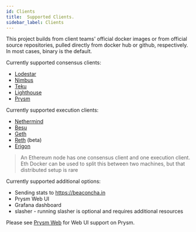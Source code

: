 ```yaml
---
id: Clients
title:  Supported Clients.
sidebar_label: Clients
---
```


This project builds from client teams' official docker images or from official source repositories, pulled
directly from docker hub or github, respectively. In most cases, binary is the default.

Currently supported consensus clients:
- [Lodestar](https://github.com/ChainSafe/lodestar)
- [Nimbus](https://github.com/status-im/nimbus-eth2)
- [Teku](https://github.com/Consensys/teku)
- [Lighthouse](https://github.com/sigp/lighthouse)
- [Prysm](https://github.com/prysmaticlabs/prysm)

Currently supported execution clients:
- [Nethermind](https://github.com/NethermindEth/nethermind)
- [Besu](https://github.com/hyperledger/besu)
- [Geth](https://github.com/ethereum/go-ethereum)
- [Reth](https://github.com/paradigmxyz/reth) (beta)
- [Erigon](https://github.com/ledgerwatch/erigon)

> An Ethereum node has one consensus client and one execution client. Eth Docker can be used to split this between two
machines, but that distributed setup is rare

Currently supported additional options:
- Sending stats to https://beaconcha.in
- Prysm Web UI
- Grafana dashboard
- slasher - running slasher is optional and requires additional resources

Please see [Prysm Web](../Usage/PrysmWeb.md) for Web UI support on Prysm.
